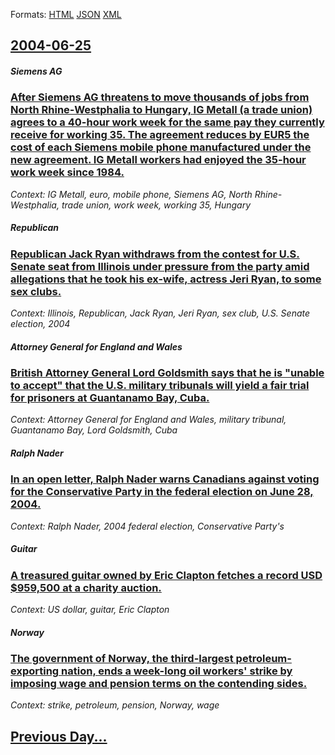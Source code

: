 
Formats: [HTML](2004/06/25/index.html)  [JSON](2004/06/25/index.json)  [XML](2004/06/25/index.xml)  

## [2004-06-25](/news/2004/06/25/index.md)

##### Siemens AG
### [ After Siemens AG threatens to move thousands of jobs from North Rhine-Westphalia to Hungary, IG Metall (a trade union) agrees to a 40-hour work week for the same pay they currently receive for working 35. The agreement reduces by EUR5 the cost of each Siemens mobile phone manufactured under the new agreement. IG Metall workers had enjoyed the 35-hour work week since 1984. ](/news/2004/06/25/after-siemens-ag-threatens-to-move-thousands-of-jobs-from-north-rhine-westphalia-to-hungary-ig-metall-a-trade-union-agrees-to-a-40-hour.md)
_Context: IG Metall, euro, mobile phone, Siemens AG, North Rhine-Westphalia, trade union, work week, working 35, Hungary_

##### Republican
### [ Republican Jack Ryan withdraws from the contest for U.S. Senate seat from Illinois under pressure from the party amid allegations that he took his ex-wife, actress Jeri Ryan, to some sex clubs. ](/news/2004/06/25/republican-jack-ryan-withdraws-from-the-contest-for-u-s-senate-seat-from-illinois-under-pressure-from-the-party-amid-allegations-that-he-t.md)
_Context: Illinois, Republican, Jack Ryan, Jeri Ryan, sex club, U.S. Senate election, 2004_

##### Attorney General for England and Wales
### [ British Attorney General Lord Goldsmith says that he is "unable to accept" that the U.S. military tribunals will yield a fair trial for prisoners at Guantanamo Bay, Cuba. ](/news/2004/06/25/british-attorney-general-lord-goldsmith-says-that-he-is-unable-to-accept-that-the-u-s-military-tribunals-will-yield-a-fair-trial-for-pri.md)
_Context: Attorney General for England and Wales, military tribunal, Guantanamo Bay, Lord Goldsmith, Cuba_

##### Ralph Nader
### [ In an open letter, Ralph Nader warns Canadians against voting for the Conservative Party in the federal election on June 28, 2004. ](/news/2004/06/25/in-an-open-letter-ralph-nader-warns-canadians-against-voting-for-the-conservative-party-in-the-federal-election-on-june-28-2004.md)
_Context: Ralph Nader, 2004 federal election, Conservative Party's_

##### Guitar
### [ A treasured guitar owned by Eric Clapton fetches a record USD $959,500 at a charity auction. ](/news/2004/06/25/a-treasured-guitar-owned-by-eric-clapton-fetches-a-record-usd-959-500-at-a-charity-auction.md)
_Context: US dollar, guitar, Eric Clapton_

##### Norway
### [ The government of Norway, the third-largest petroleum-exporting nation, ends a week-long oil workers' strike by imposing wage and pension terms on the contending sides. ](/news/2004/06/25/the-government-of-norway-the-third-largest-petroleum-exporting-nation-ends-a-week-long-oil-workers-strike-by-imposing-wage-and-pension-t.md)
_Context: strike, petroleum, pension, Norway, wage_

## [Previous Day...](/news/2004/06/24/index.md)

